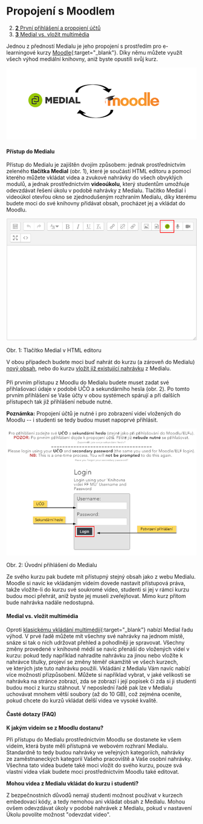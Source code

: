 Propojení s Moodlem
===================




2.  [**2** První přihlášení a propojení
    účtů](#TOC-Prvn-p-ihl-en-a-propojen-t-)
3.  [**3** Medial vs. vložit
    multimédia](#TOC-Medial-vs.-vlo-it-multim-dia)


Jednou z předností Medialu je jeho propojení s prostředím pro
e-learningové kurzy [Moodle](http://elf.phil.muni.cz){:target="_blank"}. Díky němu můžete
využít všech výhod mediální knihovny, aniž byste opustili svůj kurz.

![](home/propojeni-s-moodlem/grafik.png)

#### Přístup do Medialu

Přístup do Medialu je zajištěn dvojím způsobem: jednak prostřednictvím
zeleného **tlačítka Medial** (obr. 1), které je součástí HTML editoru a
pomocí kterého můžete vkládat videa a zvukové nahrávky do všech
obvyklých modulů, a jednak prostřednictvím **videoúkolu**, který
studentům umožňuje odevzdávat řešení úkolu v podobě nahrávky z Medialu.
Tlačítko Medial i videoúkol otevřou okno se zjednodušeným rozhraním
Medialu, díky kterému budete moci do své knihovny přidávat obsah,
procházet jej a vkládat do Moodlu.



![](home/propojeni-s-moodlem/TlaC48DC3ADtko-Medial-v-HTML-editoru.png)

Obr. 1: Tlačítko Medial v HTML editoru


V obou případech budete moci buď nahrát do kurzu (a zároveň do Medialu)
[nový obsah](./jak-vkladat-obsah-prostrednictvim-moodlu), nebo do kurzu
[vložit již existující
nahrávku](./jak-muazu-sva-videa-sirit#TOC-Sd-len-obsahu-v-Moodlu) z
Medialu.

#### 

Při prvním přístupu z Moodlu do Medialu budete muset zadat své
přihlašovací údaje v podobě UČO a sekundárního hesla (obr. 2). Po tomto
prvním přihlášení se Vaše účty v obou systémech spárují a při dalších
přístupech tak již přihlášení nebude nutné.

**Poznámka:** Propojení účtů je nutné i pro zobrazení videí vložených do
Moodlu -- i studenti se tedy budou muset napoprvé přihlásit.



![](home/propojeni-s-moodlem/Uvodni-prihlaseni-do-medialu.png)

Obr. 2: Úvodní přihlášení do Medialu


Ze svého kurzu pak budete mít přístupný stejný obsah jako z webu
Medialu. Moodle si navíc ke vkládaným videím dovede nastavit přístupová
práva, takže vložíte-li do kurzu své soukromé video, studenti si jej
v rámci kurzu budou moci přehrát, aniž byste jej museli zveřejňovat.
Mimo kurz přitom bude nahrávka nadále nedostupná.

#### Medial vs. vložit multimédia

Oproti [klasickému vkládání
multimédií](http://moodledocs.phil.muni.cz/editace-textu/vkladani-medii/vkladani-zvukovych-nahravek-a-videi){:target="_blank"}
nabízí Medial řadu výhod. V prvé řadě můžete mít všechny své nahrávky na
jednom místě, snáze si tak o nich udržovat přehled a pohodlněji je
spravovat. Všechny změny provedené v knihovně médií se navíc přenáší do
vložených videí v kurzu: pokud tedy například nahradíte nahrávku za
jinou nebo vložíte k nahrávce titulky, projeví se změny téměř okamžitě
ve všech kurzech, ve kterých jste tuto nahrávku použili. Vkládání z
Medialu Vám navíc nabízí více možností přizpůsobení. Můžete si například
vybrat, v jaké velikosti se nahrávka na stránce zobrazí, zda se zobrazí
i její popisek či zda si ji studenti budou moci z kurzu stáhnout. V
neposlední řadě pak lze v Medialu uchovávat mnohem větší soubory (až do
10 GB), což zejména oceníte, pokud chcete do kurzů vkládat delší videa
ve vysoké kvalitě.

#### Časté dotazy (FAQ)

**K jakým videím se z Moodlu dostanu?**

Při přístupu do Medialu prostřednictvím Moodlu se dostanete ke všem
videím, která byste měli přístupná ve webovém rozhraní Medialu.
Standardně to tedy budou nahrávky ve veřejných kategoriích, nahrávky
ze zaměstnaneckých kategorií Vašeho pracoviště a Vaše osobní nahrávky.
Všechna tato videa budete také moci vložit do svého kurzu, pouze svá
vlastní videa však budete moci prostřednictvím Moodlu také editovat.


**Mohou videa z Medialu vkládat do kurzu i studenti?**

Z bezpečnostních důvodů nemají studenti možnost používat v kurzech
embedovací kódy, a tedy nemohou ani vkládat obsah z Medialu. Mohou ovšem
odevzdávat úkoly v podobě nahrávek z Medialu, pokud v nastavení Úkolu
povolíte možnost "odevzdat video".
